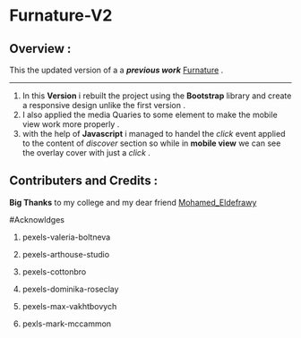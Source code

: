 # Furnature-V2

## Overview :

This the updated version of a a ***previous work*** [Furnature][link] .

[link]:https://omar201014.github.io/Furnature/

----
1. In this **Version** i rebuilt the project using the **Bootstrap** library and create a responsive design unlike the first version .
2. I also applied the media Quaries to some element to make the mobile view work more properly . 
3. with the help of **Javascript** i managed to handel the _click_ event applied to the content of _discover_ section so while in **mobile view** we can see the overlay cover with just a _click_ . 

## Contributers and Credits : 

**Big Thanks** to my college and my dear friend [Mohamed_Eldefrawy][link2] 

[link2]:https://github.com/MohamedEldefrawy

#Acknowldges

1. pexels-valeria-boltneva

2. pexels-arthouse-studio

3. pexels-cottonbro

4. pexels-dominika-roseclay

5. pexels-max-vakhtbovych

6. pexls-mark-mccammon
